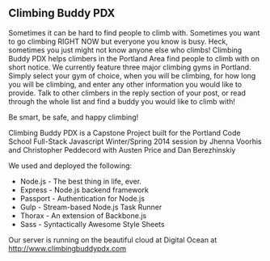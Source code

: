 ## Climbing Buddy PDX

Sometimes it can be hard to find people to climb with. Sometimes you want to go climbing RIGHT NOW but everyone you know is busy. Heck, sometimes you just might not know anyone else who climbs! Climbing Buddy PDX helps climbers in the Portland Area find people to climb with on short notice. We currently feature three major climbing gyms in Portland. Simply select your gym of choice, when you will be climbing, for how long you will be climbing, and enter any other information you would like to provide. Talk to other climbers in the reply section of your post, or read through the whole list and find a buddy you would like to climb with!

Be smart, be safe, and happy climbing!

Climbing Buddy PDX is a Capstone Project built for the Portland Code School Full-Stack Javascript Winter/Spring 2014 session by Jhenna Voorhis and Christopher Peddecord with Austen Price and Dan Berezhinskiy


We used and deployed the following:

* Node.js - The best thing in life, ever.
* Express - Node.js backend framework
* Passport - Authentication for Node.js
* Gulp - Stream-based Node.js Task Runner
* Thorax - An extension of Backbone.js
* Sass - Syntactically Awesome Style Sheets
  
Our server is running on the beautiful cloud at Digital Ocean at http://www.climbingbuddypdx.com